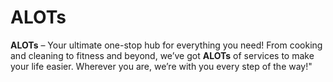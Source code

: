# ALOTs
**ALOTs** – Your ultimate one-stop hub for everything you need! From cooking and cleaning to fitness and beyond, we’ve got **ALOTs** of services to make your life easier. Wherever you are, we’re with you every step of the way!"
